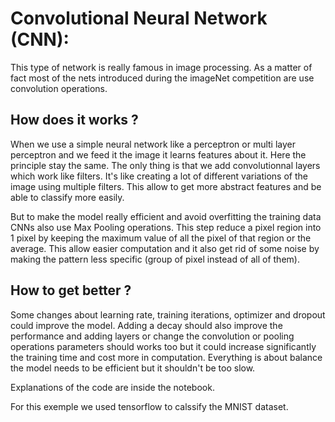 # Convolutional Neural Network (CNN):

This type of network is really famous in image processing. As a matter of fact most of the nets introduced during the imageNet competition are use convolution operations.

## How does it works ?

When we use a simple neural network like a perceptron or multi layer perceptron and we feed it the image it learns features about it. Here the principle stay the same. The only thing is that we add convolutionnal layers which work like filters. It's like creating a lot of different variations of the image using multiple filters. This allow to get more abstract features and be able to classify more easily.

But to make the model really efficient and avoid overfitting the training data CNNs also use Max Pooling operations. This step reduce a pixel region into 1 pixel by keeping the maximum value of all the pixel of that region or the average. This allow easier computation and it also get rid of some noise by making the pattern less specific (group of pixel instead of all of them).

## How to get better ?

Some changes about learning rate, training iterations, optimizer and dropout could improve the model. Adding a decay should also improve the performance and adding layers or change the convolution or pooling operations parameters should works too but it could increase significantly the training time and cost more in computation. Everything is about balance the model needs to be efficient but it shouldn't be too slow.

Explanations of the code are inside the notebook. 

For this exemple we used tensorflow to calssify the MNIST dataset.

